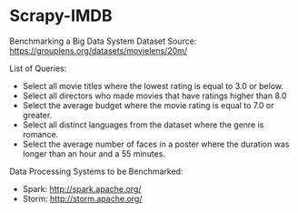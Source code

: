 # Scrapy-IMDB
Benchmarking a Big Data System
Dataset Source: https://grouplens.org/datasets/movielens/20m/

List of Queries:
* Select all movie titles where the lowest rating is equal to 3.0 or below.
* Select all directors who made movies that have ratings higher than 8.0
* Select the average budget where the movie rating is equal to 7.0 or greater.
* Select all distinct languages from the dataset where the genre is romance.
* Select the average number of faces in a poster where the duration was longer than an hour and a 55 minutes.

Data Processing Systems to be Benchmarked:
* Spark:  http://spark.apache.org/
* Storm: http://storm.apache.org/
